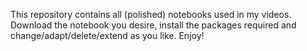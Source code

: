 This repository contains all (polished) notebooks used in my videos. 
Download the notebook you desire, install the packages required and change/adapt/delete/extend as you like.
Enjoy!
